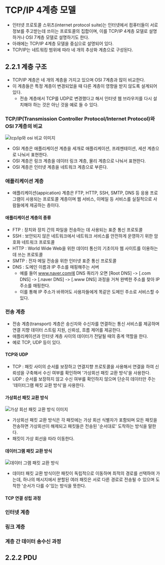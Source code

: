 # TCP/IP 4계층 모델
- 인터넷 프로토콜 스위츠(internet protocol suite)는 인터넷에서 컴퓨터들이 서로 정보를 주고받는데 쓰이는 프로토콜의 집합이며, 이를 TCP/IP 4계층 모델로 설명하거나 OSI 7계층 모델로 설명하기도 한다. 
- 아래에는 TCP/IP 4계층 모델을 중심으로 설명되어 있다. 
- TCP/IP는 네트워킹 범위에 따라 네 개의 추상화 계층으로 구성된다.

## 2.2.1 계층 구조
- TCP/IP 계층은 네 개의 계층을 가지고 있으며 OSI 7계층과 많이 비교한다. 
- 이 계층들은 특정 계층이 변경되었을 때 다른 계층이 영향을 받지 않도록 설계되어 있다. 
  - 전송 계층에서 TCP를 UDP로 변경했다고 해서 인터넷 웹 브라우저를 다시 설치해야 하는 것은 아닌 것을 예로 들 수 있다. 

### TCP/IP(Transmission Controller Protocol/Internet Protocol)와 OSI 7계층의 비교
![tcp/ip와 osi 비교 이미지](https://www.guru99.com/images/1/102219_1135_TCPIPvsOSIM1.png) 

- OSI 계층은 애플리케이션 계층을 세개로 애플리케이션, 프레젠테이션, 세션 계층으로 나눠서 표현한다.
- OSI 계층은 링크 계층을 데이터 링크 계층, 물리 계층으로 나눠서 표현한다.
- OSI 계층은 인터넷 계층을 네트워크 계층으로 부른다. 

### 애플리케이션 계층
- 애플리케이션(appication) 계층은 FTP, HTTP, SSH, SMTP, DNS 등 응용 프로그램이 사용되는 프로토콜 계층이며 웹 서비스, 이메일 등 서비스를 실질적으로 사람들에게 제공하는 층이다. 

#### 애플리케이션 계층의 종류
- FTP : 장치와 장치 간의 파일을 전송하는 데 사용되는 표준 통신 프로토콜
- SSH : 보안되지 않은 네트워크에서 네트워크 서비스를 안전하게 운영하기 위한 암호화 네트워크 프로토콜
- HTTP : World Wide Web을 위한 데이터 통신의 기초이자 웹 사이트를 이용하는 데 쓰는 프로토콜
- SMTP : 전자 메일 전송을 위한 인터넷 표준 통신 프로토콜
- DNS : 도메인 이름과 IP 주소를 매핑해주는 서버
  - 예를 들어 www.naver.com에 DNS 쿼리가 오면 [Root DNS] -> [.com DNS] -> [.naver DNS] -> [.www DNS]  과정을 거쳐 완벽한 주소를 찾아 IP 주소를 매핑한다. 
  - 이를 통해 IP 주소가 바뀌어도 사용자들에게 똑같은 도메인 주소로 서비스할 수 있다.
    
### 전송 계층
- 전송 계층(transport) 계층은 송신자와 수신자를 연결하는 통신 서비스를 제공하며 연결 지향 데이터 스트림 지원, 신뢰성, 흐름 제어를 제공한다. 
- 애플리케이션과 인터넷 계층 사이의 데이터가 전달될 때의 중계 역할을 한다. 
- 예로 TCP, UDP 등이 있다.

#### TCP와 UDP
- TCP : 패킷 사이의 순서를 보장하고 연결지향 프로토콜을 사용해서 연결을 하여 신뢰성을 구축해서 수신 여부를 확인하며 '가상회선 패킷 교환 방식'을 사용한다. 
- UDP : 순서를 보장하지 않고 수신 여부를 확인하지 않으며 단순히 데이터만 주는 '데이터그램 패킷 교환 방식'을 사용한다. 

#### 가상회선 패킷 교환 방식
![가상 회선 패킷 교환 방식 이미지](https://woovictory.github.io/img/virtual_circut_packet.png)
- 가상회선 패킷 교환 방식은 각 패킷에는 가상 회선 식별자가 포함되며 모든 패킷을 전송하면 가상회선이 해제되고 패킷들은 전송된 '순서대로' 도착하는 방식을 말한다. 
- 패킷이 가상 회선을 따라 이동한다. 

#### 데이터그램 패킷 교환 방식
![데이터 그램 패킷 교환 방식](https://woovictory.github.io/img/virtual_circut_packet.png)
- 데이터 패킷 교환 방식이란 패킷이 독립적으로 이동하며 최적의 경로를 선택하여 가는데, 하나의 메시지에서 분할된 여러 패킷은 서로 다른 경로로 전송될 수 있으며 도착한 '순서가 다를 수'있는 방식을 뜻한다.

#### TCP 연결 성립 과정

### 인터넷 계층

### 링크 계층
### 계층 간 데이터 송수신 과정


## 2.2.2 PDU
